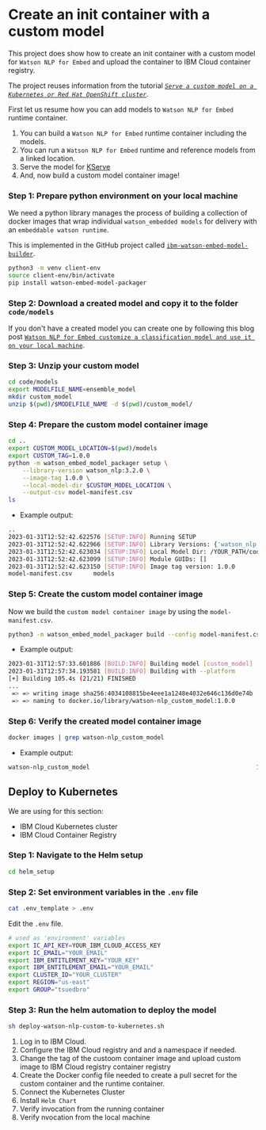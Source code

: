 # Create an init container with a custom model

This project does show how to create an init container with a custom model for `Watson NLP for Embed` and upload the container to IBM Cloud container registry.

The project reuses information from the tutorial [_`Serve a custom model on a Kubernetes or Red Hat OpenShift cluster`_](https://developer.ibm.com/tutorials/serve-custom-models-on-kubernetes-or-openshift/).

First let us resume how you can add models to `Watson NLP for Embed` runtime container.

1. You can build a `Watson NLP for Embed` runtime container including the models.
2. You can run a `Watson NLP for Embed` runtime and reference models from a linked location.
3. Serve the model for [KServe](https://suedbroecker.net/2023/01/17/run-watson-nlp-for-embed-in-a-kserve-modelmesh-serving-environment-on-an-ibm-cloud-kubernetes-cluster-in-a-vpc-environment/)
4. And, now build a custom model container image!

### Step 1: Prepare python environment on your local machine

We need a python library manages the process of building a collection of docker images that wrap individual `watson_embedded models` for delivery with an `embeddable watson runtime`.

This is implemented in the GitHub project called [`ibm-watson-embed-model-builder`](https://github.com/IBM/ibm-watson-embed-model-builder).

```sh
python3 -m venv client-env
source client-env/bin/activate
pip install watson-embed-model-packager
```

### Step 2: Download a created model and copy it to the folder `code/models`

If you don't have a created model you can create one by following this blog post [`Watson NLP for Embed customize a classification model and use it on your local machine`](https://suedbroecker.net/2023/01/26/watson-nlp-for-embed-customize-a-classification-model-and-use-it-on-your-local-machine/).

### Step 3: Unzip your custom model

```sh
cd code/models
export MODELFILE_NAME=ensemble_model
mkdir custom_model
unzip $(pwd)/$MODELFILE_NAME -d $(pwd)/custom_model/
```

### Step 4: Prepare the custom model container image 

```sh
cd ..
export CUSTOM_MODEL_LOCATION=$(pwd)/models
export CUSTOM_TAG=1.0.0
python -m watson_embed_model_packager setup \
    --library-version watson_nlp:3.2.0 \
    --image-tag 1.0.0 \
    --local-model-dir $CUSTOM_MODEL_LOCATION \
    --output-csv model-manifest.csv
ls
```

* Example output:

```sh
..
2023-01-31T12:52:42.622576 [SETUP:INFO] Running SETUP
2023-01-31T12:52:42.622966 [SETUP:INFO] Library Versions: {'watson_nlp': VersionInfo(major=3, minor=2, patch=0, prerelease=None, build=None)}
2023-01-31T12:52:42.623034 [SETUP:INFO] Local Model Dir: /YOUR_PATH/code/models
2023-01-31T12:52:42.623099 [SETUP:INFO] Module GUIDs: []
2023-01-31T12:52:42.623150 [SETUP:INFO] Image tag version: 1.0.0
model-manifest.csv      models
```

### Step 5: Create the custom model container image 

Now we build the `custom model container image` by using the `model-manifest.csv`.

```sh
python3 -m watson_embed_model_packager build --config model-manifest.csv
```

* Example output:

```sh
2023-01-31T12:57:33.601886 [BUILD:INFO] Building model [custom_model]
2023-01-31T12:57:34.193581 [BUILD:INFO] Building with --platform
[+] Building 105.4s (21/21) FINISHED                                        
...
 => => writing image sha256:4034108815be4eee1a1248e4032e646c136d0e74b  0.0s
 => => naming to docker.io/library/watson-nlp_custom_model:1.0.0       0.0s
```

### Step 6: Verify the created model container image

```sh
docker images | grep watson-nlp_custom_model 
```

* Example output:

```sh
watson-nlp_custom_model                                               1.0.0         4034108815be   23 minutes ago   1.3GB
```

## Deploy to Kubernetes

We are using for this section:

* IBM Cloud Kubernetes cluster
* IBM Cloud Container Registry

### Step 1: Navigate to the Helm setup

```sh
cd helm_setup
```

### Step 2: Set environment variables in the `.env` file

```sh
cat .env_template > .env
```

Edit the `.env` file.

```sh
# used as 'environment' variables
export IC_API_KEY=YOUR_IBM_CLOUD_ACCESS_KEY
export IC_EMAIL="YOUR_EMAIL"
export IBM_ENTITLEMENT_KEY="YOUR_KEY"
export IBM_ENTITLEMENT_EMAIL="YOUR_EMAIL"
export CLUSTER_ID="YOUR_CLUSTER"
export REGION="us-east"
export GROUP="tsuedbro"
```

### Step 3: Run the helm automation to deploy the model

```sh
sh deploy-watson-nlp-custom-to-kubernetes.sh
```

1. Log in to IBM Cloud.
2. Configure the IBM Cloud registry and and a namespace if needed.
3. Change the tag of the custoom container image and upload custom image to IBM Cloud registry container registry
4. Create the Docker config file needed to create a pull secret for the custom container and the runtime container.
5. Connect the Kubernetes Cluster
6. Install `Helm Chart`
7. Verify invocation from the running container
8. Verify nvocation from the local machine


